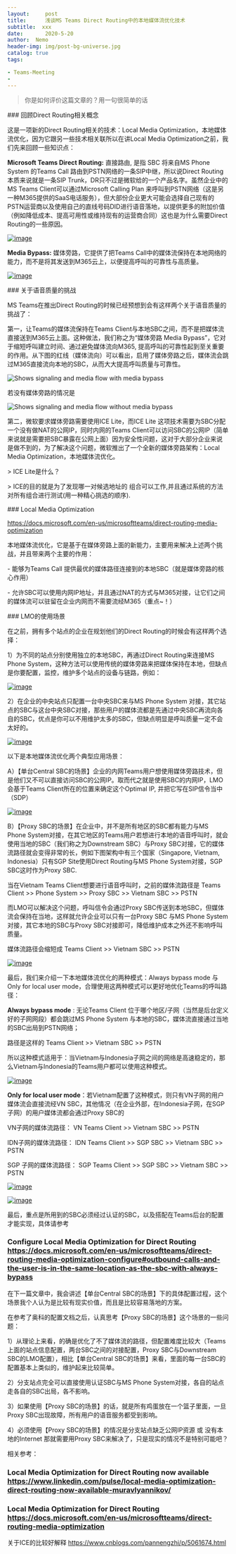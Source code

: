 ```yaml
---
layout:     post
title:      浅谈MS Teams Direct Routing中的本地媒体流优化技术
subtitle:  xxx
date:       2020-5-20
author:  Nemo
header-img: img/post-bg-universe.jpg
catalog: true
tags:

- Teams-Meeting
- 
---
```


> 你是如何评价这篇文章的？用一句很简单的话

\### 回顾Direct Routing相关概念

这是一项新的Direct Routing相关的技术：Local Media Optimization，本地媒体流优化，因为它跟另一些技术相关联所以在讲Local Media Optimization之前，我们先来回顾一些知识点：

**Microsoft Teams Direct Routing:** 直接路由, 是指 SBC 将来自MS Phone System 的Teams Call 路由到PSTN网络的一条SIP中继，所以说Direct Routing本质来说就是一条SIP Trunk，DR只不过是微软给的一个产品名字。虽然企业中的MS Teams Client可以通过Microsoft Calling Plan 来呼叫到PSTN网络（这是另一种M365提供的SaaS电话服务），但大部份企业更大可能会选择自己现有的PSTN运营商以及使用自己的直线号码DID进行语音落地，以提供更多的附加价值（例如降低成本、提高可用性或维持现有的运营商合同）这也是为什么需要Direct Routing的一些原因。

[![image](file:///C:/Users/Nemo/AppData/Local/Temp/OpenLiveWriter224483931/supfiles1513418/image_thumb46.png)](file:///C:/Users/Nemo/AppData/Local/Temp/OpenLiveWriter224483931/supfiles1513418/image59.png)

**Media Bypass:** 媒体旁路，它提供了把Teams Call中的媒体流保持在本地网络的能力，而不是将其发送到M365云上，以便提高呼叫的可靠性与高质量。

[![image](file:///C:/Users/Nemo/AppData/Local/Temp/OpenLiveWriter224483931/supfiles1513418/image_thumb56.png)](file:///C:/Users/Nemo/AppData/Local/Temp/OpenLiveWriter224483931/supfiles1513418/image69.png)





\### 关于语音质量的挑战



MS Teams在推出Direct Routing的时候已经预想到会有这样两个关于语音质量的挑战了：

第一，让Teams的媒体流保持在Teams Client与本地SBC之间，而不是把媒体流直接送到M365云上面。这种做法，我们称之为“媒体旁路 Media Bypass”，它对于缩短呼叫建立时间、通过避免媒体流向M365, 提高呼叫的可靠性起到至关重要的作用。从下图的红线（媒体流向）可以看出，启用了媒体旁路之后，媒体流会跳过M365直接流向本地的SBC，从而大大提高呼叫质量与可靠性。

![Shows signaling and media flow with media bypass](https://docs.microsoft.com/en-us/microsoftteams/media/direct-routing-media-bypass-2.png)



若没有媒体旁路的情况是

![Shows signaling and media flow without media bypass](https://docs.microsoft.com/en-us/microsoftteams/media/direct-routing-media-bypass-1.png)



第二，微软要求媒体旁路需要使用ICE Lite，而ICE Lite 这项技术需要为SBC分配一个没有做NAT的公网IP，同时内网的Teams Client可以访问SBC的公网IP（简单来说就是需要把SBC暴露在公网上面）因为安全性问题，这对于大部分企业来说是做不到的，为了解决这个问题，微软推出了一个全新的媒体旁路架构：Local Media Optimization，本地媒体流优化。



\> ICE Lite是什么？

\> ICE的目的就是为了发现哪一对候选地址的 组合可以工作,并且通过系统的方法对所有组合进行测试(用一种精心挑选的顺序).





\### Local Media Optimization



https://docs.microsoft.com/en-us/microsoftteams/direct-routing-media-optimization

本地媒体流优化，它是基于在媒体旁路上面的新能力，主要用来解决上述两个挑战，并且带来两个主要的作用：

\- 能够为Teams Call 提供最优的媒体路径连接到的本地SBC（就是媒体旁路的核心作用）

\- 允许SBC可以使用内网IP地址，并且通过NAT的方式与M365对接，让它们之间的媒体流可以驻留在企业内网而不需要流经M365（重点~！）



\### LMO的使用场景

在之前，拥有多个站点的企业在规划他们的Direct Routing的时候会有这样两个选择：

1）为不同的站点分别使用独立的本地SBC，再通过Direct Routing来连接MS Phone System，这种方法可以使用传统的媒体旁路来把媒体保持在本地，但缺点是你要配置，监控，维护多个站点的设备与链路，例如：

[![image](file:///C:/Users/Nemo/AppData/Local/Temp/OpenLiveWriter224483931/supfiles1513418/image_thumb24.png)](file:///C:/Users/Nemo/AppData/Local/Temp/OpenLiveWriter224483931/supfiles1513418/image29.png)

2）在企业的中央站点只配置一台中央SBC来与MS Phone System 对接，其它站点的SBC与这台中央SBC对接，那些用户的媒体流都是先通过中央SBC再流向各自的SBC，优点是你可以不用维护太多的SBC，但缺点明显是呼叫质量一定不会太好的。

[![image](file:///C:/Users/Nemo/AppData/Local/Temp/OpenLiveWriter224483931/supfiles1513418/image_thumb32.png)](file:///C:/Users/Nemo/AppData/Local/Temp/OpenLiveWriter224483931/supfiles1513418/image39.png)



以下是本地媒体流优化两个典型应用场景：

A）【单台Central SBC的场景】企业的内网Teams用户想使用媒体旁路技术，但是他们又不可以直接访问SBC的公网IP。取而代之就是使用SBC的内网IP，LMO会基于Teams Client所在的位置来确定这个Optimal IP, 并把它写在SIP信令当中（SDP）

[![image](file:///C:/Users/Nemo/AppData/Local/Temp/OpenLiveWriter224483931/supfiles1513418/image_thumb8.png)](file:///C:/Users/Nemo/AppData/Local/Temp/OpenLiveWriter224483931/supfiles1513418/image15.png)

B）【Proxy SBC的场景】在企业中，并不是所有地区的SBC都有能力与MS Phone System对接，在其它地区的Teams用户若想进行本地的语音呼叫时，就会使用当地的SBC（我们称之为Downstream SBC）与Proxy SBC对接，它的媒体流路径就会变得非常的长，例如下图架构中有三个国家（Singapore, Vietnam, Indonesia）只有SGP Site使用Direct Routing与MS Phone System对接，SGP SBC这时作为Proxy SBC.

当在Vietnam Teams Client想要进行语音呼叫时，之前的媒体流路径是 Teams Client >> Phone System >> Proxy SBC >> Vietnam SBC >> PSTN

而LMO可以解决这个问题，呼叫信令会通过Proxy SBC传送到本地SBC，但媒体流会保持在当地，这样就允许企业可以只有一台Proxy SBC 与MS Phone System对接，其它本地的SBC与Proxy SBC对接即可，降低维护成本之外还不影响呼叫质量。

媒体流路径会缩短成 Teams Client >> Vietnam SBC >> PSTN

[![image](file:///C:/Users/Nemo/AppData/Local/Temp/OpenLiveWriter224483931/supfiles1513418/image_thumb15.png)](file:///C:/Users/Nemo/AppData/Local/Temp/OpenLiveWriter224483931/supfiles1513418/image22.png)

最后，我们来介绍一下本地媒体流优化的两种模式：Always bypass mode 与 Only for local user mode，合理使用这两种模式可以更好地优化Teams的呼叫路径：

**Always bypass mode** : 无论Teams Client 位于哪个地区/子网（当然是后台定义好的子网网段）都会跳过MS Phone System 与本地的SBC，媒体流直接通过当地的SBC出局到PSTN网络；

路径是这样的 Teams Client >> Vietnam SBC >> PSTN

所以这种模式适用于：当Vietnam与Indonesia子网之间的网络是高速稳定的，那么Vietnam与Indonesia的Teams用户都可以使用这种模式。

[![image](file:///C:/Users/Nemo/AppData/Local/Temp/OpenLiveWriter224483931/supfiles1513418/image_thumb35.png)](file:///C:/Users/Nemo/AppData/Local/Temp/OpenLiveWriter224483931/supfiles1513418/image44.png)



**Only for local user mode**：若Vietnam配置了这种模式，则只有VN子网的用户媒体流会直接流经VN SBC，其他情况（在企业外部，在Indonesia子网，在SGP子网）的用户媒体流都会通过Proxy SBC的

VN子网的媒体流路径： VN Teams Client >> Vietnam SBC >> PSTN

IDN子网的媒体流路径： IDN Teams Client >> SGP SBC >> Vietnam SBC >> PSTN

SGP 子网的媒体流路径： SGP Teams Client >> SGP SBC >> Vietnam SBC >> PSTN

[![image](file:///C:/Users/Nemo/AppData/Local/Temp/OpenLiveWriter224483931/supfiles1513418/image_thumb23.png)](file:///C:/Users/Nemo/AppData/Local/Temp/OpenLiveWriter224483931/supfiles1513418/image30[1].png)

[![image](file:///C:/Users/Nemo/AppData/Local/Temp/OpenLiveWriter224483931/supfiles1513418/image_thumb2.png)](file:///C:/Users/Nemo/AppData/Local/Temp/OpenLiveWriter224483931/supfiles1513418/image5.png)



最后，重点是所用到的SBC必须经过认证的SBC，以及搭配在Teams后台的配置才能实现，具体请参考

### Configure Local Media Optimization for Direct Routing https://docs.microsoft.com/en-us/microsoftteams/direct-routing-media-optimization-configure#outbound-calls-and-the-user-is-in-the-same-location-as-the-sbc-with-always-bypass



在下一篇文章中，我会讲述【单台Central SBC的场景】下的具体配置过程，这个场景我个人认为是比较有现实价值，而且是比较容易落地的方案。

在参考了奥科的配置文档之后，认真思考【Proxy SBC的场景】这个场景的一些问题：

1）从理论上来看，的确是优化了不了媒体流的路径，但配置难度比较大（Teams上面的站点信息配置，两台SBC之间的对接配置，Proxy SBC与Downstream SBC的LMO配置），相比【单台Central SBC的场景】来看，里面的每一台SBC的配置基本上类似的，维护起来比较简单。

2）分支站点完全可以直接使用认证SBC与MS Phone System对接，各自的站点走各自的SBC出局，各不影响。

3）如果使用【Proxy SBC的场景】的话，就是所有鸡蛋放在一个篮子里面，一旦Proxy SBC出现故障，所有用户的语音服务都受到影响。

4）必须使用【Proxy SBC的场景】的情况是分支站点缺乏公网IP资源 或 没有本地的Internet 那就需要用Proxy SBC来解决了，只是现实的情况不是特别可能吧？



相关参考：

### Local Media Optimization for Direct Routing now available https://www.linkedin.com/pulse/local-media-optimization-direct-routing-now-available-muravlyannikov/

### Local Media Optimization for Direct Routing https://docs.microsoft.com/en-us/microsoftteams/direct-routing-media-optimization

关于ICE的比较好解释 https://www.cnblogs.com/pannengzhi/p/5061674.html